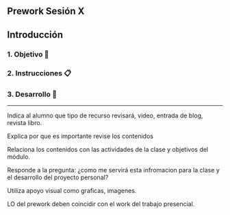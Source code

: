 ## Prework Sesión X



## Introducción


### 1. Objetivo :dart:


### 2. Instrucciones :clipboard:


### 3. Desarrollo :bookmark_tabs:



----------------------------------------------
Indica al alumno que tipo de recurso revisará, video, entrada de blog, 
revista libro.

Explica por que es importante revise los contenidos

Relaciona los contenidos con las actividades de la clase y objetivos del módulo.

Responde a la pregunta: ¿como me servirá esta infromacion para la clase y el 
desarrollo del proyecto personal?

Utiliza apoyo visual como graficas, imagenes.

LO del prework deben coincidir con el work del trabajo presencial.

